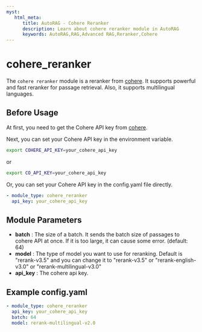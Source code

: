 ```yaml
---
myst:
   html_meta:
      title: AutoRAG - Cohere Reranker
      description: Learn about cohere reranker module in AutoRAG
      keywords: AutoRAG,RAG,Advanced RAG,Reranker,Cohere
---
```

# cohere_reranker

The `cohere reranker` module is a reranker from [cohere](https://cohere.ai/).
It supports powerful and fast reranker for passage retrieval.
Also, it supports multilingual languages.

## Before Usage

At first, you need to get the Cohere API key from [cohere](https://cohere.ai/).

Next, you can set your Cohere API key in the environment variable.

```bash
export COHERE_API_KEY=your_cohere_api_key
```

or

```bash
export CO_API_KEY=your_cohere_api_key
```

Or, you can set your Cohere API key in the config.yaml file directly.

```yaml
- module_type: cohere_reranker
  api_key: your_cohere_api_key
```

## **Module Parameters**

- **batch** : The size of a batch.
  It sends the batch size of passages to cohere API at once.
  If it is too large, it can cause some error.
  (default: 64)
- **model** : The type of model you want to use for reranking.
  Default is "rerank-v3.5" and you can change
  it to "rerank-v3.5" or "rerank-english-v3.0" or "rerank-multilingual-v3.0"
- **api_key** : The cohere api key.

## **Example config.yaml**

```yaml
- module_type: cohere_reranker
  api_key: your_cohere_api_key
  batch: 64
  model: rerank-multilingual-v2.0
```
